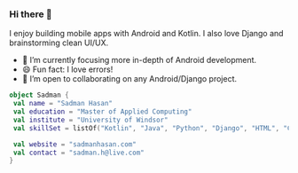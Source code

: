 ### Hi there 👋
I enjoy building mobile apps with Android and Kotlin. I also love Django and brainstorming clean UI/UX.
- 🌱 I’m currently focusing more in-depth of Android development.
- 😄 Fun fact: I love errors!
- 👯 I’m open to collaborating on any Android/Django project.
```kotlin
object Sadman {
 val name = "Sadman Hasan"
 val education = "Master of Applied Computing"
 val institute = "University of Windsor"
 val skillSet = listOf("Kotlin", "Java", "Python", "Django", "HTML", "CSS", "JavaScript")

 val website = "sadmanhasan.com"
 val contact = "sadman.h@live.com"
}
```
